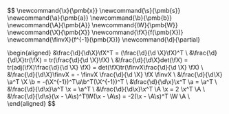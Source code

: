 
$$
\newcommand{\x}{\pmb{x}}
\newcommand{\s}{\pmb{s}}
\newcommand{\a}{\pmb{a}}
\newcommand{\b}{\pmb{b}}
\newcommand{\A}{\pmb{A}}
\newcommand{\W}{\pmb{W}}
\newcommand{\X}{\pmb{X}}
\newcommand{\fX}{f(\pmb{X})}
\newcommand{\finvX}{f^{-1}(\pmb{X})}
\newcommand{\d}{\partial}

\begin{aligned}
&\frac{\d}{\d\X}\fX^T = (\frac{\d}{\d \X}\fX)^T \\
&\frac{\d}{\d\X}tr(\fX) = tr(\frac{\d}{\d \X}\fX) \\
&\frac{\d}{\d\X}det(\fX) = tr(adj(\fX)\frac{\d}{\d \X} \fX) = det(\fX)tr(\finvX\frac{\d}{\d \X} \fX) \\
&\frac{\d}{\d\X}\finvX = - \finvX \frac{\d}{\d \X} \fX \finvX \\
&\frac{\d}{\d\X} \a^T \X \b = -(\X^{-1})^T\a\b^T(\X^{-1})^T \\
&\frac{\d}{\d\x}\x^T \a = \a^T \\
&\frac{\d}{\d\x}\a^T \x = \a^T \\
&\frac{\d}{\d\x}\x^T \A \x = 2 \x^T \A \\
&\frac{\d}{\d\s}(\x - \A\s)^T\W(\x - \A\s) = -2(\x - \A\s)^T \W \A \\
\end{aligned}
$$
